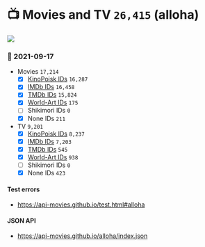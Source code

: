# :tv: Movies and TV `26,415` (alloha)

<a href="https://API-Movies.github.io"><img src="https://API-Movies.github.io/banner.png?cache"></a>

### :date: 2021-09-17
- Movies `17,214`
  - [x] <a href="https://API-Movies.github.io/alloha/movie_kinopoisk_ids.json">KinoPoisk IDs</a> `16,287`
  - [x] <a href="https://API-Movies.github.io/alloha/movie_imdb_ids.json">IMDb IDs</a> `16,458`
  - [x] <a href="https://API-Movies.github.io/alloha/movie_tmdb_ids.json">TMDb IDs</a> `15,824`
  - [x] <a href="https://API-Movies.github.io/alloha/movie_world_art_ids.json">World-Art IDs</a> `175`
  - [ ] Shikimori IDs `0`
  - [x] None IDs `211`
- TV `9,201`
  - [x] <a href="https://API-Movies.github.io/alloha/tv_kinopoisk_ids.json">KinoPoisk IDs</a> `8,237`
  - [x] <a href="https://API-Movies.github.io/alloha/tv_imdb_ids.json">IMDb IDs</a> `7,203`
  - [x] <a href="https://API-Movies.github.io/alloha/tv_tmdb_ids.json">TMDb IDs</a> `545`
  - [x] <a href="https://API-Movies.github.io/alloha/tv_world_art_ids.json">World-Art IDs</a> `938`
  - [ ] Shikimori IDs `0`
  - [x] None IDs `423`
#### Test errors
- <a href='https://api-movies.github.io/test.html#alloha'>https://api-movies.github.io/test.html#alloha</a>
#### JSON API
- <a href='https://api-movies.github.io/alloha/index.json'>https://api-movies.github.io/alloha/index.json</a>
